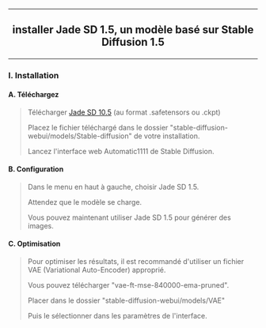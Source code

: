 ------------------------------------------------------------------------------------------------------------------------------------------------------------------------------------------------
## <p align='center'> installer Jade SD 1.5, un modèle basé sur Stable Diffusion 1.5 </p> 
------------------------------------------------------------------------------------------------------------------------------------------------------------------------------------------------
### I. Installation
#### A. Téléchargez 
> Télécharger [Jade SD 10.5](https://civitai.com/models/71813?modelVersionId=76551#) (au format .safetensors ou .ckpt)
> 
> Placez le fichier téléchargé dans le dossier "stable-diffusion-webui/models/Stable-diffusion" de votre installation.
> 
> Lancez l'interface web Automatic1111 de Stable Diffusion.

#### B. Configuration
> Dans le menu en haut à gauche, choisir Jade SD 1.5.
> 
> Attendez que le modèle se charge.
> 
> Vous pouvez maintenant utiliser Jade SD 1.5 pour générer des images.

#### C. Optimisation
> Pour optimiser les résultats, il est recommandé d'utiliser un fichier VAE (Variational Auto-Encoder) approprié.
> 
> Vous pouvez télécharger "vae-ft-mse-840000-ema-pruned".
> 
> Placer dans le dossier "stable-diffusion-webui/models/VAE"
> 
> Puis le sélectionner dans les paramètres de l'interface.
